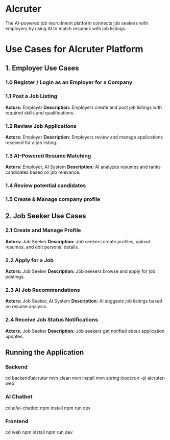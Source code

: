 # AIcruter
The AI-powered job recruitment platform connects job seekers with employers by using AI to match resumes with job listings.

# Use Cases for AIcruter Platform

## 1. **Employer Use Cases**

### 1.0 Register / Login as an Employer for a Company

### 1.1 Post a Job Listing
**Actors:** Employer
**Description:** Employers create and post job listings with required skills and qualifications.  

### 1.2 Review Job Applications
**Actors:** Employer
**Description:** Employers review and manage applications received for a job listing.

### 1.3 AI-Powered Resume Matching
**Actors:** Employer, AI System
**Description:** AI analyzes resumes and ranks candidates based on job relevance.

### 1.4 Review potential candidates

### 1.5 Create & Manage company profile

## 2. **Job Seeker Use Cases**

### 2.1 Create and Manage Profile
**Actors:** Job Seeker
**Description:** Job seekers create profiles, upload resumes, and edit personal details.  

### 2.2 Apply for a Job
**Actors:** Job Seeker
**Description:** Job seekers browse and apply for job postings.

### 2.3 AI Job Recommendations
**Actors:** Job Seeker, AI System
**Description:** AI suggests job listings based on resume analysis.

### 2.4 Receive Job Status Notifications
**Actors:** Job Seeker
**Description:** Job seekers get notified about application updates.



## Running the Application

### Backend

cd backend\aicruter
mvn clean 
mvn install
mvn spring-boot:run -pl aicruter-web


### AI Chatbot

cd ai/ai-chatbot
npm install
npm run dev



### Frontend

cd web
npm install
npm run dev
